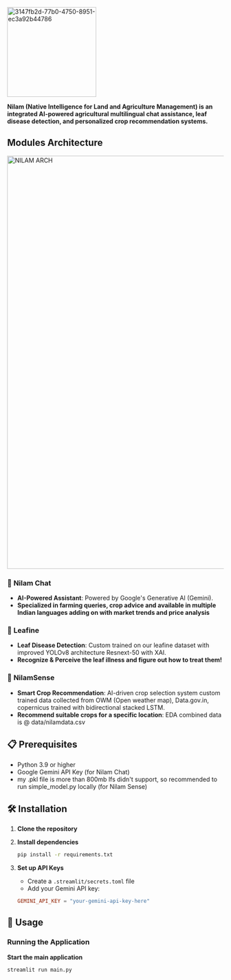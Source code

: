 <img width="207" height="209" alt="3147fb2d-77b0-4750-8951-ec3a92b44786" src="https://github.com/user-attachments/assets/fcc4a050-49c8-4cba-8ea7-6e76e5cfbb4c" />

**Nilam (Native Intelligence for Land and Agriculture Management) is an integrated AI-powered agricultural  multilingual chat assistance, leaf disease detection, and personalized crop recommendation systems.**

## Modules Architecture

<img width="1242" height="961" alt="NILAM ARCH" src="https://github.com/user-attachments/assets/52861f5c-95d3-41ff-b3b1-8e8b7279fbe4" />


### 🌱 **Nilam Chat**
- **AI-Powered Assistant**: Powered by Google's Generative AI (Gemini).
- **Specialized in farming queries, crop advice and available in multiple Indian languages adding on with market trends and price analysis**

### 🍃 **Leafine**
- **Leaf Disease Detection**: Custom trained on our leafine dataset with improved YOLOv8 architecture Resnext-50 with XAI.
- **Recognize & Perceive the leaf illness and figure out how to treat them!**

### 🧠 **NilamSense**
- **Smart Crop Recommendation**: AI-driven crop selection system custom trained data collected from OWM (Open weather map), Data.gov.in, copernicus trained with bidirectional stacked LSTM.
- **Recommend suitable crops for a specific location**: EDA combined data is @ data/nilamdata.csv

## 📋 Prerequisites

- Python 3.9 or higher
- Google Gemini API Key (for Nilam Chat)
- my .pkl file is more than 800mb lfs didn't support, so recommended to run simple_model.py locally (for Nilam Sense)

## 🛠️ Installation

1. **Clone the repository**
   
2. **Install dependencies**
   ```bash
   pip install -r requirements.txt
   ```

3. **Set up API Keys**
   - Create a `.streamlit/secrets.toml` file
   - Add your Gemini API key:
   ```toml
   GEMINI_API_KEY = "your-gemini-api-key-here"
   ```

## 🚀 Usage

### Running the Application

**Start the main application**
   ```bash
   streamlit run main.py
   ```
